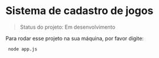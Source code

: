 <h1>Sistema de cadastro de jogos</h1>

> Status do projeto: Em desenvolvimento

Para rodar esse projeto na sua máquina, por favor digite:
```
 node app.js
```
